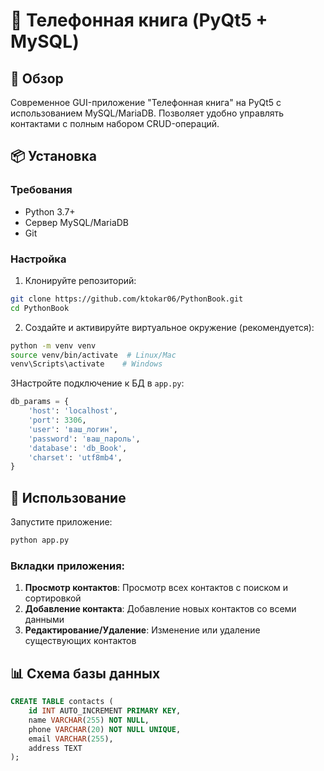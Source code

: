 # 📜 Телефонная книга (PyQt5 + MySQL)
## 🌟 Обзор

Современное GUI-приложение "Телефонная книга" на PyQt5 с использованием MySQL/MariaDB. Позволяет удобно управлять контактами с полным набором CRUD-операций.

## 📦 Установка

### Требования
- Python 3.7+
- Сервер MySQL/MariaDB
- Git

### Настройка

1. Клонируйте репозиторий:
```bash
git clone https://github.com/ktokar06/PythonBook.git
cd PythonBook
```

2. Создайте и активируйте виртуальное окружение (рекомендуется):
```bash
python -m venv venv
source venv/bin/activate  # Linux/Mac
venv\Scripts\activate    # Windows
```

3Настройте подключение к БД в `app.py`:
```python
db_params = {
    'host': 'localhost',
    'port': 3306,
    'user': 'ваш_логин',
    'password': 'ваш_пароль',
    'database': 'db_Book',
    'charset': 'utf8mb4',
}
```

## 🚀 Использование

Запустите приложение:
```bash
python app.py
```

### Вкладки приложения:
1. **Просмотр контактов**: Просмотр всех контактов с поиском и сортировкой
2. **Добавление контакта**: Добавление новых контактов со всеми данными
3. **Редактирование/Удаление**: Изменение или удаление существующих контактов

## 📊 Схема базы данных

```sql
CREATE TABLE contacts (
    id INT AUTO_INCREMENT PRIMARY KEY,
    name VARCHAR(255) NOT NULL,
    phone VARCHAR(20) NOT NULL UNIQUE,
    email VARCHAR(255),
    address TEXT
);
```

